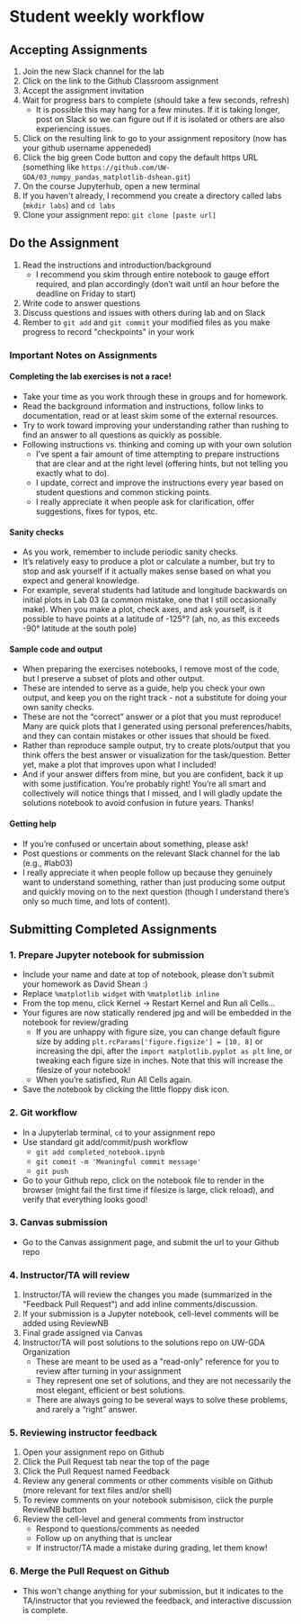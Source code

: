 # Student weekly workflow

## Accepting Assignments
1. Join the new Slack channel for the lab
1. Click on the link to the Github Classroom assignment
1. Accept the assignment invitation
1. Wait for progress bars to complete (should take a few seconds, refresh)
    * It is possible this may hang for a few minutes.  If it is taking longer, post on Slack so we can figure out if it is isolated or others are also experiencing issues.
1. Click on the resulting link to go to your assignment repository (now has your github username appeneded)
1. Click the big green Code button and copy the default https URL (something like `https://github.com/UW-GDA/03_numpy_pandas_matplotlib-dshean.git`)
1. On the course Jupyterhub, open a new terminal
1. If you haven't already, I recommend you create a directory called labs (`mkdir labs`) and `cd labs`
1. Clone your assignment repo: `git clone [paste url]`

## Do the Assignment
1. Read the instructions and introduction/background
   * I recommend you skim through entire notebook to gauge effort required, and plan accordingly (don’t wait until an hour before the deadline on Friday to start)
1. Write code to answer questions
1. Discuss questions and issues with others during lab and on Slack
1. Rember to `git add` and `git commit` your modified files as you make progress to record "checkpoints" in your work

### Important Notes on Assignments
#### Completing the lab exercises is not a race!
   * Take your time as you work through these in groups and for homework. 
   * Read the background information and instructions, follow links to documentation, read or at least skim some of the external resources. 
   * Try to work toward improving your understanding rather than rushing to find an answer to all questions as quickly as possible. 
* Following instructions vs. thinking and coming up with your own solution
   * I’ve spent a fair amount of time attempting to prepare instructions that are clear and at the right level (offering hints, but not telling you exactly what to do).
   * I update, correct and improve the instructions every year based on student questions and common sticking points.
   * I really appreciate it when people ask for clarification, offer suggestions, fixes for typos, etc.
#### Sanity checks
   * As you work, remember to include periodic sanity checks.
   * It’s relatively easy to produce a plot or calculate a number, but try to stop and ask yourself if it actually makes sense based on what you expect and general knowledge.  
   * For example, several students had latitude and longitude backwards on initial plots in Lab 03 (a common mistake, one that I still occasionally make).  When you make a plot, check axes, and ask yourself, is it possible to have points at a latitude of -125°? (ah, no, as this exceeds -90° latitude at the south pole)
#### Sample code and output
   * When preparing the exercises notebooks, I remove most of the code, but I preserve a subset of plots and other output.
   * These are intended to serve as a guide, help you check your own output, and keep you on the right track - not a substitute for doing your own sanity checks.
   * These are not the “correct” answer or a plot that you must reproduce! Many are quick plots that I generated using personal preferences/habits, and they can contain mistakes or other issues that should be fixed.  
   * Rather than reproduce sample output, try to create plots/output that you think offers the best answer or visualization for the task/question. Better yet, make a plot that improves upon what I included! 
   * And if your answer differs from mine, but you are confident, back it up with some justification. You’re probably right! You’re all smart and collectively will notice things that I missed, and I will gladly update the solutions notebook to avoid confusion in future years. Thanks!
#### Getting help
   * If you’re confused or uncertain about something, please ask! 
   * Post questions or comments on the relevant Slack channel for the lab (e.g., #lab03)
   * I really appreciate it when people follow up because they genuinely want to understand something, rather than just producing some output and quickly moving on to the next question (though I understand there’s only so much time, and lots of content).

## Submitting Completed Assignments
### 1. Prepare Jupyter notebook for submission
* Include your name and date at top of notebook, please don't submit your homework as David Shean :)
* Replace `%matplotlib widget` with `%matplotlib inline`
* From the top menu, click Kernel -> Restart Kernel and Run all Cells…
* Your figures are now statically rendered jpg and will be embedded in the notebook for review/grading
    * If you are unhappy with figure size, you can change default figure size by adding `plt.rcParams['figure.figsize'] = [10, 8]` or increasing the dpi, after the  `import matplotlib.pyplot as plt` line, or tweaking each figure size in inches. Note that this will increase the filesize of your notebook!
    * When you’re satisfied, Run All Cells again.  
* Save the notebook by clicking the little floppy disk icon.  

### 2. Git workflow
* In a Jupyterlab terminal, `cd` to your assignment repo
* Use standard git add/commit/push workflow
    * `git add completed_notebook.ipynb`
    * `git commit -m 'Meaningful commit message'`
    * `git push`
* Go to your Github repo, click on the notebook file to render in the browser (might fail the first time if filesize is large, click reload), and verify that everything looks good!

### 3. Canvas submission
* Go to the Canvas assignment page, and submit the url to your Github repo

### 4. Instructor/TA will review
1. Instructor/TA will review the changes you made (summarized in the "Feedback Pull Request") and add inline comments/discussion.
1. If your submission is a Jupyter notebook, cell-level comments will be added using ReviewNB
1. Final grade assigned via Canvas
1. Instructor/TA will post solutions to the solutions repo on UW-GDA Organization
   * These are meant to be used as a "read-only" reference for you to review after turning in your assignment
   * They represent one set of solutions, and they are not necessarily the most elegant, efficient or best solutions. 
   * There are always going to be several ways to solve these problems, and rarely a “right” answer.

### 5. Reviewing instructor feedback
1. Open your assignment repo on Github
1. Click the Pull Request tab near the top of the page
1. Click the Pull Request named Feedback
1. Review any general comments or other comments visible on Github (more relevant for text files and/or shell)
1. To review comments on your notebook submisison, click the purple ReviewNB button
1. Review the cell-level and general comments from instructor
    * Respond to questions/comments as needed
    * Follow up on anything that is unclear
    * If instructor/TA made a mistake during grading, let them know!

### 6. Merge the Pull Request on Github
* This won't change anything for your submission, but it indicates to the TA/instructor that you reviewed the feedback, and interactive discussion is complete.
